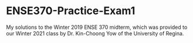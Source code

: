 # ENSE370-Practice-Exam1

My solutions to the Winter 2019 ENSE 370 midterm, which was provided to our Winter 2021 class by Dr. Kin-Choong Yow of the University of Regina.
